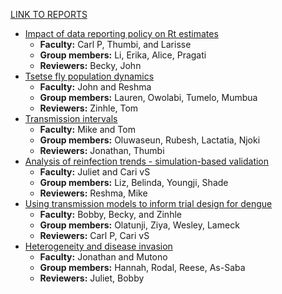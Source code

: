 [LINK TO REPORTS](https://www.dropbox.com/sh/7nlg0d4oddbsblg/AACQysF9h24kJo61ao41YwJUa?dl=0)

- [Impact of data reporting policy on Rt estimates](./rt_data)
    - **Faculty:**  Carl P, Thumbi, and Larisse
    - **Group members:** Li, Erika, Alice, Pragati
    - **Reviewers:** Becky, John
- [Tsetse fly population dynamics](./tsetse)
    - **Faculty:**  John and Reshma
    - **Group members:** Lauren, Owolabi, Tumelo, Mumbua
    - **Reviewers:** Zinhle, Tom
- [Transmission intervals](./trans_int)
    - **Faculty:** Mike and Tom
    - **Group members:** Oluwaseun, Rubesh, Lactatia, Njoki
    - **Reviewers:** Jonathan, Thumbi
- [Analysis of reinfection trends - simulation-based validation](./reinfections)
    - **Faculty:** Juliet and Cari vS
    - **Group members:** Liz, Belinda, Youngji, Shade
    - **Reviewers:** Reshma, Mike
- [Using transmission models to inform trial design for dengue](./dengueTrials)
    - **Faculty:** Bobby, Becky, and Zinhle
    - **Group members:** Olatunji, Ziya, Wesley, Lameck
    - **Reviewers:** Carl P, Cari vS
- [Heterogeneity and disease invasion](./stochInv)
    - **Faculty:** Jonathan and Mutono
    - **Group members:** Hannah, Rodal, Reese, As-Saba
    - **Reviewers:** Juliet, Bobby
